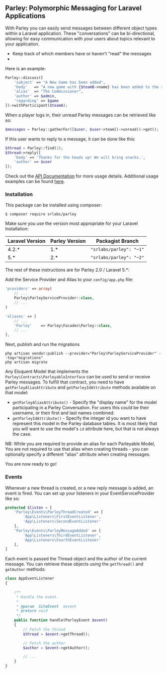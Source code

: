 ## Parley: Polymorphic Messaging for Laravel Applications

With Parley you can easily send messages between different object types within a Laravel application.   These "conversations" can be bi-directional, allowing for easy communication with your users about topics relevant to your application. 

* Keep track of which members have or haven't "read" the messages
* 

Here is an example:

```php
Parley::discuss([
    'subject' => "A New Game has been added",
    'body'   => "A new game with {$teamB->name} has been added to the schedule.",
    'alias'  => "The Commissioner",
    'author' => $admin,
    'regarding' => $game
])->withParticipant($teamA);
```

When a player logs in, their unread Parley messages can be retrieved like so:

```php
$messages = Parley::gatherFor([$user, $user->team])->unread()->get();
```

If this user wants to reply to a message, it can be done like this:

```php
$thread = Parley::find(1);
$thread->reply([
    'body' => 'Thanks for the heads up! We will bring snacks.',
    'author' => $user
]);
```

Check out the [API Documentation](https://github.com/SRLabs/Parley/wiki/API-2.0) for more usage details.  Additional usage examples can be found [here](http://stagerightlabs.com/projects/parley).


### Installation

This package can be installed using composer:

```shell
$ composer require srlabs/parley
```

Make sure you use the version most appropriate for your Laravel Installation:

| Laravel Version  | Parley Version  | Packagist Branch |
|---|---|---|
| 4.2.* | 1.* | ```"srlabs/parley": "~1"``` |
| 5.* | 2.* | ```"srlabs/parley": "~2"``` |

The rest of these instructions are for Parley 2.0 / Laravel 5.*:

Add the Service Provider and Alias to your ```config/app.php``` file:

```php
'providers' => array(
    // ...
    Parley\ParleyServiceProvider::class,
    // ...
)
```

```php
'aliases' => [
    // ...
    'Parley'    => Parley\Facades\Parley::class,
    // ...
],
```

Next, publish and run the migrations

```shell
php artisan vendor:publish --provider="Parley\ParleyServiceProvider" --tag="migrations"
php artisan migrate
```

Any Eloquent Model that implements the ```Parley\Contracts\ParleyableInterface``` can be used to send or receive Parley messages.  To fulfill that contract, you need to have ```getParleyAliasAttribute``` and ```getParleyIdAttribute``` methods available on that model: 

* ```getParleyAliasAttribute()``` - Specify the "display name" for the model participating in a Parley Conversation.  For users this could be their username, or their first and last names combined.  
* ```getParleyIdAttribute()``` - Specify the integer id you want to have represent this model in the Parley database tables.  It is most likely that you will want to use the model's ```id``` attribute here, but that is not always the case.   

NB: While you are required to provide an alias for each Parleyable Model, You are not required to use that alias when creating threads - you can optionally specify a different "alias" attribute when creating messages.

You are now ready to go!

### Events

Whenever a new thread is created, or a new reply message is added, an event is fired.  You can set up your listeners in your EventServiceProvider like so: 

```php
protected $listen = [
    'Parley\Events\ParleyThreadCreated' => [
        'App\Listeners\FirstEventListener',
        'App\Listeners\SecondEventListener'
    ],
    'Parley\Events\ParleyMessageAdded' => [
        'App\Listeners\ThirdEventListener',
        'App\Listeners\FourthEventListener'
    ],
]
```

Each event is passed the Thread object and the author of the current message.  You can retrieve these objects using the ```getThread()``` and ```getAuthor``` methods: 

```php
class AppEventListener 
{
    
    /**
     * Handle the event.
     *
     * @param  SiteEvent  $event
     * @return void
     */
    public function handle(ParleyEvent $event)
    {
        // Fetch the thread
        $thread = $event->getThread();

        // Fetch the author
        $author = $event->getAuthor(); 

        // ...
    }
}
```


